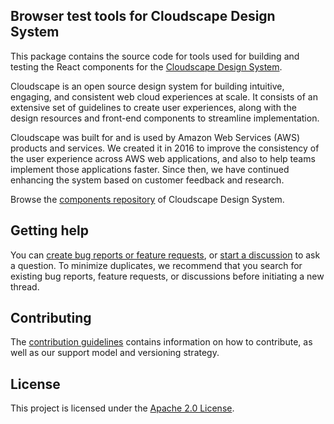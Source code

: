 ## Browser test tools for Cloudscape Design System

This package contains the source code for tools used for building and testing the React components for the [Cloudscape Design System](https://cloudscape.design/).

Cloudscape is an open source design system for building intuitive, engaging, and consistent web cloud experiences at scale. It consists of an extensive set of guidelines to create user experiences, along with the design resources and front-end components to streamline implementation.

Cloudscape was built for and is used by Amazon Web Services (AWS) products and services. We created it in 2016 to improve the consistency of the user experience across AWS web applications, and also to help teams implement those applications faster. Since then, we have continued enhancing the system based on customer feedback and research.

Browse the [components repository](https://github.com/cloudscape-design/components) of Cloudscape Design System.

## Getting help

You can [create bug reports or feature requests](https://github.com/cloudscape-design/browser-test-tools/issues/new/choose), or [start a discussion](https://github.com/cloudscape-design/components/discussions) to ask a question. To minimize duplicates, we recommend that you search for existing bug reports, feature requests, or discussions before initiating a new thread.

## Contributing

The [contribution guidelines](/CONTRIBUTING.md) contains information on how to contribute, as well as our support model and versioning strategy.

## License

This project is licensed under the [Apache 2.0 License](/LICENSE).
